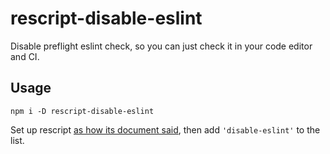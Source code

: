 # rescript-disable-eslint

Disable preflight eslint check, so you can just check it in your code editor and CI.

## Usage

```shell
npm i -D rescript-disable-eslint
```

Set up rescript [as how its document said](https://github.com/harrysolovay/rescripts#2-define-a-rescripts-field-and-specify-which-to-use), then add `'disable-eslint'` to the list.
